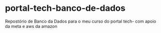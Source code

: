 # portal-tech-banco-de-dados
Repostório de Banco da Dados para o meu curso do portal tech- com apoio da meta e aws da amazon
